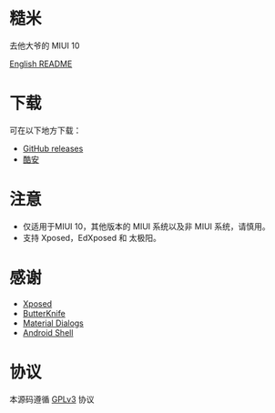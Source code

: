 # 糙米
去他大爷的 MIUI 10

[English README](/README-EN.md)
# 下载
可在以下地方下载：
- [GitHub releases](https://github.com/tianma8023/FuckMiui/releases)
- [酷安](https://www.coolapk.com/apk/com.tianma.fkmiui)

# 注意
- 仅适用于MIUI 10，其他版本的 MIUI 系统以及非 MIUI 系统，请慎用。
- 支持 Xposed，EdXposed 和 太极阳。

# 感谢
- [Xposed](https://github.com/rovo89/Xposed)
- [ButterKnife](https://github.com/JakeWharton/butterknife)
- [Material Dialogs](https://github.com/afollestad/material-dialogs)
- [Android Shell](https://github.com/jaredrummler/AndroidShell)

# 协议
本源码遵循 [GPLv3](https://www.gnu.org/licenses/gpl-3.0.txt) 协议
